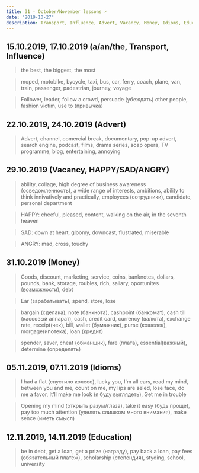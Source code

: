 ```yaml
---
title: 31 - October/November lessons ✓
date: "2019-10-27"
description: Transport, Influence, Advert, Vacancy, Money, Idioms, Education
---
```


## 15.10.2019, 17.10.2019 (a/an/the, Transport, Influence)

> the best, the biggest, the most

> moped, motobike, bycycle, taxi, bus, car, ferry, coach, plane, van, train, passenger, padestrian, journey, voyage

> Follower, leader, follow a crowd, persuade (убеждать) other people, fashion victim, use to (привычка)

## 22.10.2019, 24.10.2019 (Advert)

> Advert, channel, comercial break, documentary, pop-up advert, search engine, podcast, films, drama series, soap opera, TV programme, blog, entertaining, annoying

## 29.10.2019 (Vacancy, HAPPY/SAD/ANGRY)

> ability, collage, high degree of business awareness (осведомленность), a wide range of interests, ambitions, ability to think innivatively and practically, employees (сотрудники), candidate, personal department

> HAPPY: cheeful, pleased, content, walking on the air, in the seventh heaven

> SAD: down at heart, gloomy, downcast, flustrated, miserable

> ANGRY: mad, cross, touchy

## 31.10.2019 (Money)

> Goods, discount, marketing, service, coins, banknotes, dollars, pounds, bank, storage, roubles, rich, sallary, oportunites (возможности), debt

> Ear (зарабатывать), spend, store, lose

> bargain (сделака), note (банкнота), cashpoint (банкомат), cash till (кассовый аппарат), cash, credit card, currency (валюта), exchange rate, receipt(чек), bill, wallet (бумажник), purse (кошелек), morgage(ипотека), loan (кредит)

> spender, saver, cheat (обманщик), fare (плата), essential(важный), determine (определять)

## 05.11.2019, 07.11.2019 (Idioms)

> I had a flat (спустило колесо), lucky you, I'm all ears, read my mind, between you and me, count on me, my lips are seled, lose face, do me a favor, It'll make me look (я буду выглядеть), Get me in trouble

> Opening my mind (открыть разум/глаза), take it easy (будь проще), pay too much attention (уделять слишком много внимания), make sence (иметь смысл)

## 12.11.2019, 14.11.2019 (Education)

> be in debt, get a loan, get a prize (награду), pay back a loan, pay fees (обязательный платеж), scholarship (степендия), styding, school, university
